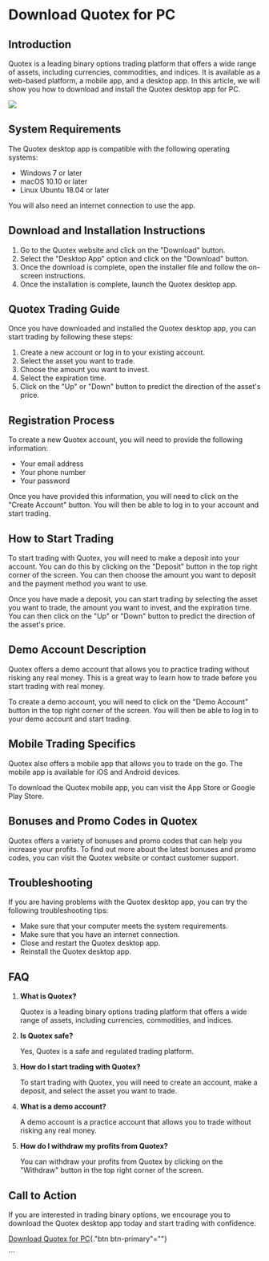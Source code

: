 # Download Quotex for PC

## Introduction

Quotex is a leading binary options trading platform that offers a wide
range of assets, including currencies, commodities, and indices. It is
available as a web-based platform, a mobile app, and a desktop app. In
this article, we will show you how to download and install the Quotex
desktop app for PC.

[![](https://static.quotex.io/files/1_en/300_250.jpg)](https://traff.sbs/brokerqxsignupf)

## System Requirements

The Quotex desktop app is compatible with the following operating
systems:

-   Windows 7 or later
-   macOS 10.10 or later
-   Linux Ubuntu 18.04 or later

You will also need an internet connection to use the app.

## Download and Installation Instructions

1.  Go to the Quotex website and click on the "Download" button.
2.  Select the "Desktop App" option and click on the
    "Download" button.
3.  Once the download is complete, open the installer file and follow
    the on-screen instructions.
4.  Once the installation is complete, launch the Quotex desktop app.

## Quotex Trading Guide

Once you have downloaded and installed the Quotex desktop app, you can
start trading by following these steps:

1.  Create a new account or log in to your existing account.
2.  Select the asset you want to trade.
3.  Choose the amount you want to invest.
4.  Select the expiration time.
5.  Click on the "Up" or "Down" button to predict the
    direction of the asset\'s price.

## Registration Process

To create a new Quotex account, you will need to provide the following
information:

-   Your email address
-   Your phone number
-   Your password

Once you have provided this information, you will need to click on the
"Create Account" button. You will then be able to log in to your
account and start trading.

## How to Start Trading

To start trading with Quotex, you will need to make a deposit into your
account. You can do this by clicking on the "Deposit" button in
the top right corner of the screen. You can then choose the amount you
want to deposit and the payment method you want to use.

Once you have made a deposit, you can start trading by selecting the
asset you want to trade, the amount you want to invest, and the
expiration time. You can then click on the "Up" or "Down"
button to predict the direction of the asset\'s price.

## Demo Account Description

Quotex offers a demo account that allows you to practice trading without
risking any real money. This is a great way to learn how to trade before
you start trading with real money.

To create a demo account, you will need to click on the "Demo
Account" button in the top right corner of the screen. You will then
be able to log in to your demo account and start trading.

## Mobile Trading Specifics

Quotex also offers a mobile app that allows you to trade on the go. The
mobile app is available for iOS and Android devices.

To download the Quotex mobile app, you can visit the App Store or Google
Play Store.

## Bonuses and Promo Codes in Quotex

Quotex offers a variety of bonuses and promo codes that can help you
increase your profits. To find out more about the latest bonuses and
promo codes, you can visit the Quotex website or contact customer
support.

## Troubleshooting

If you are having problems with the Quotex desktop app, you can try the
following troubleshooting tips:

-   Make sure that your computer meets the system requirements.
-   Make sure that you have an internet connection.
-   Close and restart the Quotex desktop app.
-   Reinstall the Quotex desktop app.

## FAQ

1.  **What is Quotex?**

    Quotex is a leading binary options trading platform that offers a
    wide range of assets, including currencies, commodities, and
    indices.

2.  **Is Quotex safe?**

    Yes, Quotex is a safe and regulated trading platform.

3.  **How do I start trading with Quotex?**

    To start trading with Quotex, you will need to create an account,
    make a deposit, and select the asset you want to trade.

4.  **What is a demo account?**

    A demo account is a practice account that allows you to trade
    without risking any real money.

5.  **How do I withdraw my profits from Quotex?**

    You can withdraw your profits from Quotex by clicking on the
    "Withdraw" button in the top right corner of the screen.

## Call to Action

If you are interested in trading binary options, we encourage you to
download the Quotex desktop app today and start trading with confidence.

[Download Quotex for
PC](\%22https://traff.sbs/quotexonelink\%22){."btn
btn-primary"=""}

\`\`\`

